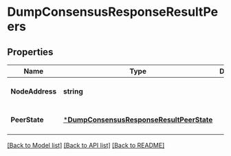 # DumpConsensusResponseResultPeers

## Properties
Name | Type | Description | Notes
------------ | ------------- | ------------- | -------------
**NodeAddress** | **string** |  | [optional] [default to null]
**PeerState** | [***DumpConsensusResponseResultPeerState**](DumpConsensusResponse_result_peer_state.md) |  | [optional] [default to null]

[[Back to Model list]](../README.md#documentation-for-models) [[Back to API list]](../README.md#documentation-for-api-endpoints) [[Back to README]](../README.md)

